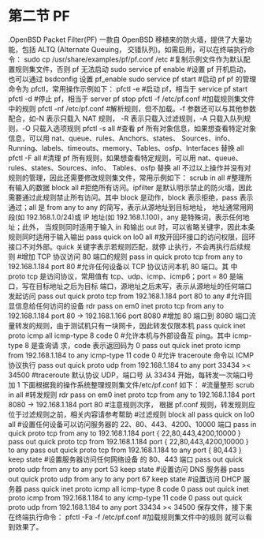 # 第二节 PF

.OpenBSD Packet Filter(PF) 一款自 OpenBSD 移植来的防火墙，提供了大量功能，包括 ALTQ (Alternate Queuing， 交错队列)。如需启用，可以在终端执行命令： sudo cp /usr/share/examples/pf/pf.conf /etc #复制示例文件作为默认配置规则集文件，否则 pf 无法启动 sudo service pf enable #设置 pf 开机启动，也可以通过 bsdconfig 设置 pf\_enable sudo service pf start #启动 pf pf 的管理命令为 pfctl，常用操作示例如下： pfctl -e #启动 pf，相当于 service pf start pfctl -d #停止 pf，相当于 server pf stop pfctl -f /etc/pf.conf #加载规则集文件中的规则 pfctl -nf /etc/pf.conf #解析规则，但不加载。-f 参数还可以与其他参数配合，如-N 表示只载入 NAT 规则， -R 表示只载入过滤规则，-A 只载入队列规则，-O 只载入选项规则 pfctl -s all #查看 pf 所有对象信息，如果想查看特定对象信息，可以用 nat、queue、rules、Anchors、states、 Sources、info、Running、labels、timeouts、memory、Tables、osfp、Interfaces 替换 all pfctl -F all #清理 pf 所有规则，如果想查看特定规则，可以用 nat、queue、rules、states、Sources、info、 Tables、osfp 替换 all 不过以上操作并没有对规则的管理，因此还需要修改规则集文件，常用示例如下： scrub in all #整理所有输入的数据 block all #拒绝所有访问。ipfilter 是默认明示禁止的防火墙，因此需要通过此规则禁止所有访问。其中 block 是动作，block 表示拒绝，pass 表示通过；all 是 from any to any 的简写，表示从源地址到目标地址， 地址通常用网段(如 192.168.1.0/24)或 IP 地址(如 192.168.1.100)，any 是特殊词，表示任何地址；此外， 当规则同时适用于输入 in 和输出 out 时，可以省略关键字，因此本条规则同时适用于输入输出 pass quick on lo0 all #放开回环接口的访问权限，回环接口不对外部。quick 关键字表示若规则匹配，就停 止执行，不会再执行后续规则 #增加 TCP 协议访问 80 端口的规则 pass in quick proto tcp from any to 192.168.1.184 port 80 #允许任何设备以 TCP 协议访问本机 80 端口。其 中 proto tcp 是访问协议，常用值有 tcp、udp、icmp、icmp6；port = 80 是端口，写在目标地址之后为目标 端口，源地址之后未写，表示从源地址的任何端口发起访问 pass out quick proto tcp from 192.168.1.184 port 80 to any #允许回显信息给任何访问的设备 rdr pass on em0 inet proto tcp from any to 192.168.1.184 port 80 -> 192.168.1.166 port 8080 #增加 80 端口到 8080 端口流量转发的规则，由于测试机只有一块网卡，因此转发仅限本机 pass quick inet proto icmp all icmp-type 8 code 0 #允许本机与外部设备互 ping。其中 icmp-type 8 是查询请 求，code 表示返回码为 0 pass out quick inet proto icmp from 192.168.1.184 to any icmp-type 11 code 0 #允许 traceroute 命令以 ICMP 协议执行 pass out quick proto udp from 192.168.1.184 to any port 33434 >< 34500 #traceroute 默认协议 UDP，端口号 从 33434 开始，每转发一次端口号加 1 下面根据我的操作系统整理规则集文件/etc/pf.conf 如下： #流量整形 scrub in all #转发规则 rdr pass on em0 inet proto tcp from any to 192.168.1.184 port 8080 -> 192.168.1.184 port 80 #注意规则次序， 根据 pf.conf 规则，转发规则应位于过滤规则之前，相关内容请参考帮助 #过滤规则 block all pass quick on lo0 all #设置任何设备可以访问服务器的 22、80、443、4200、10000 端口 pass in quick proto tcp from any to 192.168.1.184 port { 22,80,443,4200,10000 } pass out quick proto tcp from 192.168.1.184 port { 22,80,443,4200,10000 } to any pass out quick proto tcp from 192.168.1.184 to any port { 80,443 } keep state #设置服务器访问任何网络设备 的 80、443 端口 pass out quick proto udp from any to any port 53 keep state #设置访问 DNS 服务器 pass out quick proto udp from any to any port 67 keep state #设置访问 DHCP 服务器 pass quick inet proto icmp all icmp-type 8 code 0 pass out quick inet proto icmp from 192.168.1.184 to any icmp-type 11 code 0 pass out quick proto udp from 192.168.1.184 to any port 33434 >< 34500 保存文件，接下来在终端执行命令： pfctl -Fa -f /etc/pf.conf #加载规则集文件中的规则 就可以看到效果了。
